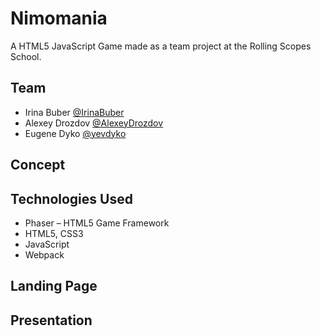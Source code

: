 # Nimomania

A HTML5 JavaScript Game made as a team project at the Rolling Scopes School.

## Team

 - Irina Buber [@IrinaBuber](https://github.com/IrinaBuber)
 - Alexey Drozdov [@AlexeyDrozdov](https://github.com/AlexeyDrozdov)
 - Eugene Dyko [@yevdyko](https://github.com/yevdyko)
 
## Concept

## Technologies Used

- Phaser – HTML5 Game Framework
- HTML5, CSS3
- JavaScript
- Webpack

## Landing Page

## Presentation
